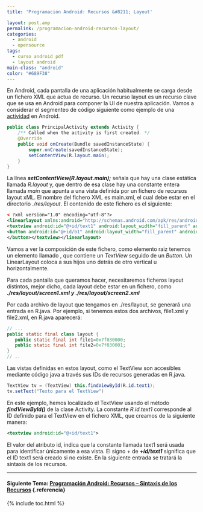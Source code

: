 ```yaml
---
title: 'Programación Android: Recursos &#8211; Layout'

layout: post.amp
permalink: /programacion-android-recursos-layout/
categories:
  - android
  - opensource
tags:
  - curso android pdf
  - layout android
main-class: "android"
color: "#689F38"
---
```



En Android, cada pantalla de una aplicación habitualmente se carga desde un fichero XML que actua de recurso. Un recurso layout es un recurso clave que se usa en Android para componer la UI de nuestra aplicación. Vamos a considerar el segmenteo de código siguiente como ejemplo de una [actividad][1] en Android.


<!--ad-->

```java
public class PrincipalActivity extends Activity {
    /** Called when the activity is first created. */
    @Override
    public void onCreate(Bundle savedInstanceState) {
        super.onCreate(savedInstanceState);
        setContentView(R.layout.main);
    }
}

```

La línea ***setContentView(R.layout.main);*** señala que hay una clase estática llamada *R.layout* y, que dentro de esa clase hay una constante entera llamada *main* que apunta a una vista definida por un fichero de recursos layout xML. El nombre del fichero XML es main.xml, el cual debe estar en el directorio *./res/layout*. El contenido de este fichero es el siguiente:

```xml
< ?xml version="1.0" encoding="utf-8"?>
<linearlayout xmlns:android="http://schemas.android.com/apk/res/android" android:orientation="vertical" android:layout_width="fill_parent" android:layout_height="fill_parent">
<textview android:id="@+id/text1" android:layout_width="fill_parent" android:layout_height="wrap_content" android:text="@string/hello">
<button android:id="@+id/b1" android:layout_width="fill_parent" android:layout_height="wrap_content" android:text="@string/hello">
</button></textview></linearlayout>

```

Vamos a ver la composición de este fichero, como elemento raiz tenemos un elemento llamado <linearlayout>, que contiene un *TextView* seguido de un *Button*. Un LinearLayout coloca a sus hijos uno detrás de otro vertical u horizontalmente.</linearlayout>

Para cada pantalla que queramos hacer, necesitaremos ficheros layout distintos, mejor dicho, cada layout debe estar en un fichero, como ***./res/layout/screen1.xml y ./res/layout/screen2.xml***

Por cada archivo de layout que tengamos en ./res/layout, se generará una entrada en R.java. Por ejemplo, si tenemos estos dos archivos, file1.xml y file2.xml, en R.java aparecerá:

```java
// ...
public static final class layout {
   public static final int file1=0x7f030000;
   public static final int file2=0x7f030001;
}
// ..

```

Las vistas definidas en estos layout, como el TextView son accesibles mediante código java a través sus IDs de recursos generadas en R.java.

```java
TextView tv = (TextView) this.findViewById(R.id.text1);
tv.setText("Texto para el TextView")

```

En este ejemplo, hemos localizado el TextView usando el método ***findViewById()*** de la clase Activity. La constante *R.id.text1* corresponde al ID definido para el TextView en el fichero XML, que creamos de la siguiente manera:

```xml
<textview android:id="@+id/text1">

```

El valor del atributo id, indica que la constante llamada text1 será usada para identificar únicamente a esa vista. El signo + de ***+id/text1*** significa que el ID text1 será creado si no existe. En la siguiente entrada se tratará la sintaxis de los recursos.

* * *

#### Siguiente Tema: [Programación Android: Recursos &#8211; Sintaxis de los Recursos][2] {.referencia}





 [1]: /fundamentos-programacion-android_17/
 [2]: /programacion-android-recursos-sintaxis/

{% include toc.html %}
</textview>
